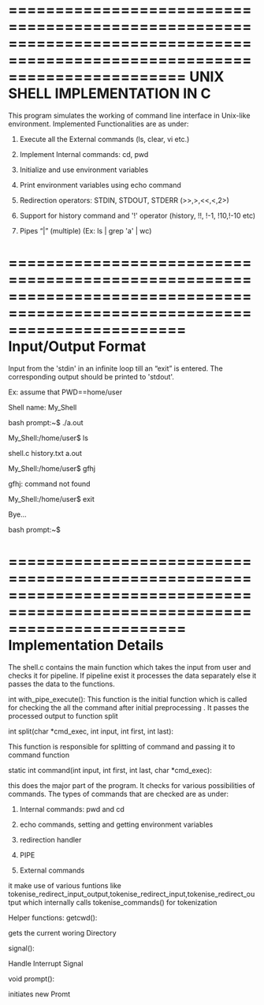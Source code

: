 ===========================================================================================================================
                     UNIX SHELL IMPLEMENTATION IN C
=========================================================================================================================== 
This program simulates the working of command line interface in Unix-like environment. Implemented Functionalities are as under:

1. Execute all the External commands (ls, clear, vi etc.)

2. Implement Internal commands: cd, pwd

3. Initialize and use environment variables

4. Print environment variables using echo command

5. Redirection operators: STDIN, STDOUT, STDERR (>>,>,<<,<,2>) 

6. Support for history command and '!' operator (history, !!, !-1, !10,!-10 etc)

7. Pipes “|” (multiple) (Ex: ls | grep 'a' | wc)


===========================================================================================================================
                          Input/Output Format
===========================================================================================================================

Input from the 'stdin' in an infinite loop till an “exit” is entered.
The corresponding output should be printed to 'stdout'.

Ex:
assume that PWD==home/user

Shell name: My_Shell

bash prompt:~$ ./a.out

My_Shell:/home/user$ ls

shell.c history.txt a.out

My_Shell:/home/user$ gfhj

gfhj: command not found

My_Shell:/home/user$ exit

Bye...

bash prompt:~$


===========================================================================================================================
                         Implementation Details
=========================================================================================================================== 

The shell.c contains the main function which takes the input from user and checks it for pipeline. If pipeline exist it processes the data separately else it passes the data to the functions. 

int with_pipe_execute():
This function is the initial function which is called for checking the all the command after initial preprocessing . It passes the processed output to function split

int split(char *cmd_exec, int input, int first, int last):

This function is responsible for splitting of command and passing it to command function


static int command(int input, int first, int last, char *cmd_exec):

this does the major part of the program. It  checks for various possibilities of commands. The types of commands that are checked are as under:

1) Internal commands: pwd and cd

2) echo commands, setting and getting environment variables

3) redirection handler 

4) PIPE

5) External commands

it make use of various funtions like tokenise_redirect_input_output,tokenise_redirect_input,tokenise_redirect_output which internally calls tokenise_commands() for tokenization


Helper functions:
getcwd():

gets the current woring Directory

signal():

Handle Interrupt Signal

void prompt():

initiates new Promt 


